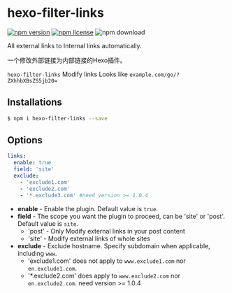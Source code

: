 # hexo-filter-links

[![npm version](https://badge.fury.io/js/hexo-filter-links.svg)](https://www.npmjs.com/package/hexo-filter-links)
[![npm license](https://img.shields.io/npm/l/hexo-filter-links)](./LICENSE)
![npm download](https://img.shields.io/npm/dt/hexo-filter-links)

All external links to Internal links automatically.

一个修改外部链接为内部链接的Hexo插件。

`hexo-filter-links` Modify links Looks like `example.com/go/?ZXhhbXBsZS5jb20=`


## Installations

```bash
$ npm i hexo-filter-links --save
```

## Options

```yaml
links:
  enable: true
  field: 'site'
  exclude:
    - 'exclude1.com'
    - 'exclude2.com'
    - '*.exclude3.com' #need version >= 1.0.4
```

- **enable** - Enable the plugin. Default value is `true`.
- **field** - The scope you want the plugin to proceed, can be 'site' or 'post'. Default value is `site`.
  - 'post' - Only Modify external links in your post content
  - 'site' - Modify external links of whole sites
- **exclude** - Exclude hostname. Specify subdomain when applicable, including `www`.
  - 'exclude1.com' does not apply to `www.exclude1.com` nor `en.exclude1.com`.
  - '*.exclude2.com' does apply to `www.exclude2.com` nor `en.exclude2.com`. need version >= 1.0.4
